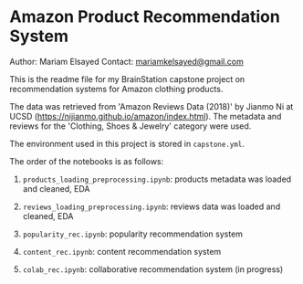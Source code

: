 # Amazon Product Recommendation System

Author: Mariam Elsayed
Contact: mariamkelsayed@gmail.com

This is the readme file for my BrainStation capstone project on recommendation systems for Amazon clothing products. 

The data was retrieved from 'Amazon Reviews Data (2018)' by Jianmo Ni at UCSD (https://nijianmo.github.io/amazon/index.html). The metadata and reviews for the 'Clothing, Shoes & Jewelry' category were used.

The environment used in this project is stored in `capstone.yml`.

The order of the notebooks is as follows:

1. `products_loading_preprocessing.ipynb`: products metadata was loaded and cleaned, EDA

2. `reviews_loading_preprocessing.ipynb`: reviews data was loaded and cleaned, EDA

3. `popularity_rec.ipynb`: popularity recommendation system

4. `content_rec.ipynb`: content recommendation system

5. `colab_rec.ipynb`: collaborative recommendation system (in progress)
